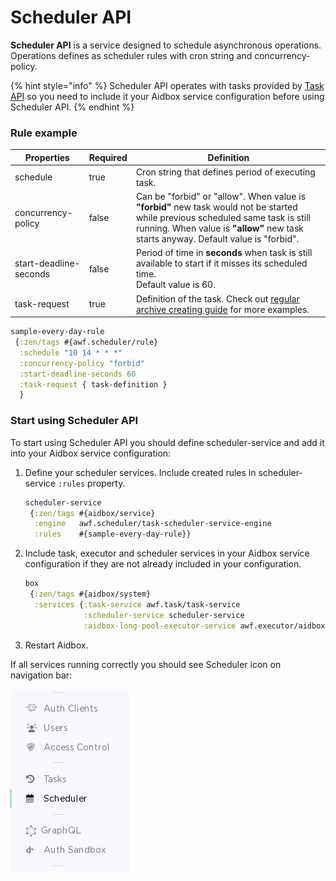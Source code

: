 # Scheduler API

**Scheduler API** is a service designed to schedule asynchronous operations. Operations defines as scheduler rules with cron string and concurrency-policy.

{% hint style="info" %}
Scheduler API operates with tasks provided by [Task API](task-api.md) so you need to include it your Aidbox service configuration before using Scheduler API.
{% endhint %}

### Rule example

<table><thead><tr><th>Properties</th><th data-type="checkbox">Required</th><th>Definition</th></tr></thead><tbody><tr><td>schedule</td><td>true</td><td>Cron string that defines period of executing task.</td></tr><tr><td>concurrency-policy</td><td>false</td><td>Can be "forbid" or "allow". When value is <strong>"forbid"</strong> new task would not be started while previous scheduled same task is still running. When value is <strong>"allow"</strong> new task starts anyway. Default value is "forbid".</td></tr><tr><td>start-deadline-seconds</td><td>false</td><td>Period of time in <strong>seconds</strong> when task is still available to start if it misses its scheduled time.<br>Default value is 60.</td></tr><tr><td>task-request</td><td>true</td><td>Definition of the task. Check out <a href="../tutorials/data-api/automatically-archive-auditevent-resources-in-gcp-storage-guide.md">regular archive creating guide</a> for more examples.</td></tr></tbody></table>

```clojure
sample-every-day-rule
 {:zen/tags #{awf.scheduler/rule}
  :schedule "10 14 * * *" 
  :concurrency-policy "forbid"
  :start-deadline-seconds 60
  :task-request { task-definition }
  }
```

### Start using Scheduler API

To start using Scheduler API you should define scheduler-service and add it into your Aidbox service configuration:

1.  Define your scheduler services. Include created rules in scheduler-service `:rules` property.

    ```clojure
    scheduler-service
     {:zen/tags #{aidbox/service}
      :engine   awf.scheduler/task-scheduler-service-engine
      :rules    #{sample-every-day-rule}}
    ```
2.  Include task, executor and scheduler services in your Aidbox service configuration if they are not already included in your configuration.

    ```clojure
    box
     {:zen/tags #{aidbox/system}
      :services {:task-service awf.task/task-service
                 :scheduler-service scheduler-service
                 :aidbox-long-pool-executor-service awf.executor/aidbox-long-pool-executor-service}}
    ```
3. Restart Aidbox.

If all services running correctly you should see Scheduler icon on navigation bar:

![](<../.gitbook/assets/image (1) (1).png>)
